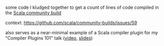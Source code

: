 some code I kludged together to get a count of lines of code compiled
in the [Scala community build](https://github.com/scala/community-builds)

context: https://github.com/scala/community-builds/issues/59

also serves as a near-minimal example of a Scala compiler plugin for my
"Compiler Plugins 101" talk ([video](https://www.google.com/url?sa=t&rct=j&q=&esrc=s&source=web&cd=1&ved=2ahUKEwji8KSXsu3cAhVKj1QKHYwUAXIQwqsBMAB6BAgGEAQ&url=https%3A%2F%2Fwww.youtube.com%2Fwatch%3Fv%3Dh5NZjuxS5Qo&usg=AOvVaw1EEOQppRF3TGdMmoqZtNi0), [slides](https://docs.google.com/presentation/d/1KtJMd27yGWmr7E2yxKC_ipMeaP_vr1-6wVJ-QcqS_Vc/edit?usp=sharing))

